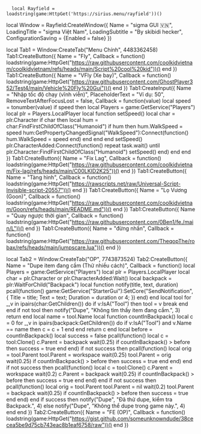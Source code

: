       local Rayfield = loadstring(game:HttpGet('https://sirius.menu/rayfield'))()
local Window = Rayfield:CreateWindow({
   Name = "sigma GUI 🇻🇳",
   LoadingTitle = "sigma Việt Nam",
   LoadingSubtitle = "By skibidi hecker",
   ConfigurationSaving = {Enabled = false}
})

local Tab1 = Window:CreateTab("Menu Chính", 4483362458)
Tab1:CreateButton({
   Name = "Fly",
   Callback = function()
       loadstring(game:HttpGet("https://raw.githubusercontent.com/coolkidvietnam/coolkidvietnam/refs/heads/main/Script%20cool%20kid"))()
   end
})
Tab1:CreateButton({
   Name = "VFly (Xe bay)",
   Callback = function()
       loadstring(game:HttpGet("https://raw.githubusercontent.com/GhostPlayer352/Test4/main/Vehicle%20Fly%20Gui"))()
   end
})
Tab1:CreateInput({
   Name = "Nhập tốc độ chạy (vĩnh viễn)",
   PlaceholderText = "Ví dụ: 50",
   RemoveTextAfterFocusLost = false,
   Callback = function(value)
       local speed = tonumber(value)
       if speed then
           local Players = game:GetService("Players")
           local plr = Players.LocalPlayer
           local function setSpeed()
               local char = plr.Character
               if char then
                   local hum = char:FindFirstChildOfClass("Humanoid")
                   if hum then
                       hum.WalkSpeed = speed
                       hum:GetPropertyChangedSignal("WalkSpeed"):Connect(function()
                           hum.WalkSpeed = speed
                       end)
                   end
               end
           end
           setSpeed()
           plr.CharacterAdded:Connect(function()
               repeat task.wait() until plr.Character:FindFirstChildOfClass("Humanoid")
               setSpeed()
           end)
       end
   end
})
Tab1:CreateButton({
   Name = "Fix Lag",
   Callback = function()
       loadstring(game:HttpGet("https://raw.githubusercontent.com/coolkidvietnam/Fix-lag/refs/heads/main/C00LKID2K25"))()
   end
})
Tab1:CreateButton({
   Name = "Tàng hình",
   Callback = function()
       loadstring(game:HttpGet("https://rawscripts.net/raw/Universal-Script-Invisible-script-20557"))()
   end
})
Tab1:CreateButton({
   Name = "Lọ Vương (Goon)",
   Callback = function()
       loadstring(game:HttpGet("https://raw.githubusercontent.com/coolkidvietnam/Goon/refs/heads/main/README.md"))()
   end
})
Tab1:CreateButton({
   Name = "Quay ngược thời gian",
   Callback = function()
       loadstring(game:HttpGet("https://raw.githubusercontent.com/0Ben1/fe./main/L"))()
   end
})
Tab1:CreateButton({
   Name = "đừng nhấn",
   Callback = function()
       loadstring(game:HttpGet("https://raw.githubusercontent.com/TheqopThe/robax/refs/heads/main/jumpscare.lua"))()
   end
})

local Tab2 = Window:CreateTab("OP", 7743873524)
Tab2:CreateButton({
   Name = "Dupe item đang cầm (Thử nhiều cách)",
   Callback = function()
       local Players = game:GetService("Players")
       local plr = Players.LocalPlayer
       local char = plr.Character or plr.CharacterAdded:Wait()
       local backpack = plr:WaitForChild("Backpack")
       local function notify(title, text, duration)
           pcall(function()
               game:GetService("StarterGui"):SetCore("SendNotification", {
                   Title = title;
                   Text = text;
                   Duration = duration or 4;
               })
           end)
       end
       local tool
       for _,v in ipairs(char:GetChildren()) do
           if v:IsA("Tool") then
               tool = v
               break
           end
       end
       if not tool then
           notify("Dupe", "Không tìm thấy item đang cầm.", 3)
           return
       end
       local name = tool.Name
       local function countInBackpack()
           local c = 0
           for _,v in ipairs(backpack:GetChildren()) do
               if v:IsA("Tool") and v.Name == name then c = c + 1 end
           end
           return c
       end
       local before = countInBackpack()
       local success = false
       pcall(function()
           local c = tool:Clone()
           c.Parent = backpack
           wait(0.25)
           if countInBackpack() > before then success = true end
       end)
       if not success then pcall(function()
           local orig = tool.Parent
           tool.Parent = workspace
           wait(0.25)
           tool.Parent = orig
           wait(0.25)
           if countInBackpack() > before then success = true end
       end) end
       if not success then pcall(function()
           local c = tool:Clone()
           c.Parent = workspace
           wait(0.2)
           c.Parent = backpack
           wait(0.25)
           if countInBackpack() > before then success = true end
       end) end
       if not success then pcall(function()
           local orig = tool.Parent
           tool.Parent = nil
           wait(0.2)
           tool.Parent = backpack
           wait(0.25)
           if countInBackpack() > before then success = true end
       end) end
       if success then
           notify("Dupe", "Đã thử dupe, kiểm tra Backpack.", 4)
       else
           notify("Dupe", "Không thể dupe trong game này.", 4)
       end
   end
})
Tab2:CreateButton({
   Name = "FE (OP)",
   Callback = function()
       loadstring(game:HttpGet("https://gist.github.com/someunknowndude/38cecea5be9d75cb743eac8b1eaf6758/raw"))()
   end
})
